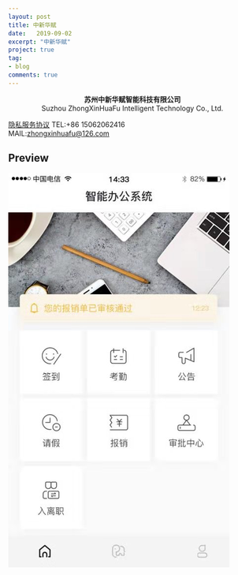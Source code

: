 ```yaml
---
layout: post
title: 中新华赋
date:   2019-09-02
excerpt: "中新华赋"
project: true
tag:
- blog
comments: true
---
```

 
    
<center>
<b> 苏州中新华赋智能科技有限公司</b><br>
Suzhou ZhongXinHuaFu Intelligent Technology Co., Ltd.
</center>
 
 [隐私服务协议](/assets/file/yql.html)
TEL:+86 15062062416 <br>
MAIL:zhongxinhuafu@126.com  



## Preview

 ![avatar](/assets/img/zhongxin.jpg)
	
	 
 
 

 
 

 
 
 
